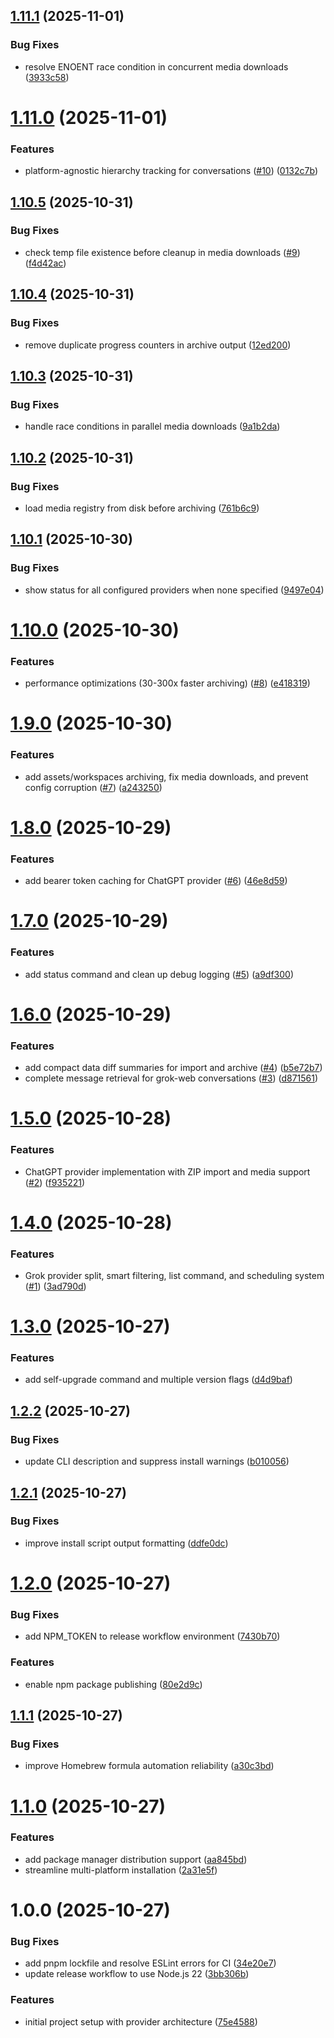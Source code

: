 ## [1.11.1](https://github.com/dotCipher/ai-vault/compare/v1.11.0...v1.11.1) (2025-11-01)

### Bug Fixes

- resolve ENOENT race condition in concurrent media downloads ([3933c58](https://github.com/dotCipher/ai-vault/commit/3933c585ec4fe1be9f36290fdeef3bede6849c5e))

# [1.11.0](https://github.com/dotCipher/ai-vault/compare/v1.10.5...v1.11.0) (2025-11-01)

### Features

- platform-agnostic hierarchy tracking for conversations ([#10](https://github.com/dotCipher/ai-vault/issues/10)) ([0132c7b](https://github.com/dotCipher/ai-vault/commit/0132c7b7c18f990eb22c97c41e3580139479d68d))

## [1.10.5](https://github.com/dotCipher/ai-vault/compare/v1.10.4...v1.10.5) (2025-10-31)

### Bug Fixes

- check temp file existence before cleanup in media downloads ([#9](https://github.com/dotCipher/ai-vault/issues/9)) ([f4d42ac](https://github.com/dotCipher/ai-vault/commit/f4d42acb7ae2f13b8e0c9bd0354126afc00f504b))

## [1.10.4](https://github.com/dotCipher/ai-vault/compare/v1.10.3...v1.10.4) (2025-10-31)

### Bug Fixes

- remove duplicate progress counters in archive output ([12ed200](https://github.com/dotCipher/ai-vault/commit/12ed2003bf5ae5f5c7ed17546559b76a904b493d))

## [1.10.3](https://github.com/dotCipher/ai-vault/compare/v1.10.2...v1.10.3) (2025-10-31)

### Bug Fixes

- handle race conditions in parallel media downloads ([9a1b2da](https://github.com/dotCipher/ai-vault/commit/9a1b2da1c76e9f1c118d6855c6561b3330bc340d))

## [1.10.2](https://github.com/dotCipher/ai-vault/compare/v1.10.1...v1.10.2) (2025-10-31)

### Bug Fixes

- load media registry from disk before archiving ([761b6c9](https://github.com/dotCipher/ai-vault/commit/761b6c9ca2413dd3360dc7523c7e5468d6d677cd))

## [1.10.1](https://github.com/dotCipher/ai-vault/compare/v1.10.0...v1.10.1) (2025-10-30)

### Bug Fixes

- show status for all configured providers when none specified ([9497e04](https://github.com/dotCipher/ai-vault/commit/9497e0410180c4b0b26502e09b3785b4111f28a6))

# [1.10.0](https://github.com/dotCipher/ai-vault/compare/v1.9.0...v1.10.0) (2025-10-30)

### Features

- performance optimizations (30-300x faster archiving) ([#8](https://github.com/dotCipher/ai-vault/issues/8)) ([e418319](https://github.com/dotCipher/ai-vault/commit/e41831905178a98334bbde367249b5b79fb3afd0))

# [1.9.0](https://github.com/dotCipher/ai-vault/compare/v1.8.0...v1.9.0) (2025-10-30)

### Features

- add assets/workspaces archiving, fix media downloads, and prevent config corruption ([#7](https://github.com/dotCipher/ai-vault/issues/7)) ([a243250](https://github.com/dotCipher/ai-vault/commit/a2432505161ea9b6a0f21040be1fd669e0b5982c))

# [1.8.0](https://github.com/dotCipher/ai-vault/compare/v1.7.0...v1.8.0) (2025-10-29)

### Features

- add bearer token caching for ChatGPT provider ([#6](https://github.com/dotCipher/ai-vault/issues/6)) ([46e8d59](https://github.com/dotCipher/ai-vault/commit/46e8d59ae09a2cb17b1b5756b8aaca51d9299052))

# [1.7.0](https://github.com/dotCipher/ai-vault/compare/v1.6.0...v1.7.0) (2025-10-29)

### Features

- add status command and clean up debug logging ([#5](https://github.com/dotCipher/ai-vault/issues/5)) ([a9df300](https://github.com/dotCipher/ai-vault/commit/a9df30012468a4d8756c95909b2736f0ad597b18))

# [1.6.0](https://github.com/dotCipher/ai-vault/compare/v1.5.0...v1.6.0) (2025-10-29)

### Features

- add compact data diff summaries for import and archive ([#4](https://github.com/dotCipher/ai-vault/issues/4)) ([b5e72b7](https://github.com/dotCipher/ai-vault/commit/b5e72b7a5ebe3cb03231fdb632ba24caacd829d7))
- complete message retrieval for grok-web conversations ([#3](https://github.com/dotCipher/ai-vault/issues/3)) ([d871561](https://github.com/dotCipher/ai-vault/commit/d871561bcbe5509b2c86645afe7951d5ebeefe2f))

# [1.5.0](https://github.com/dotCipher/ai-vault/compare/v1.4.0...v1.5.0) (2025-10-28)

### Features

- ChatGPT provider implementation with ZIP import and media support ([#2](https://github.com/dotCipher/ai-vault/issues/2)) ([f935221](https://github.com/dotCipher/ai-vault/commit/f93522100fa2a50f1eff2844e676965b837b5b7a))

# [1.4.0](https://github.com/dotCipher/ai-vault/compare/v1.3.0...v1.4.0) (2025-10-28)

### Features

- Grok provider split, smart filtering, list command, and scheduling system ([#1](https://github.com/dotCipher/ai-vault/issues/1)) ([3ad790d](https://github.com/dotCipher/ai-vault/commit/3ad790d1995dc6e9c873fa06057517944708ac3f))

# [1.3.0](https://github.com/dotCipher/ai-vault/compare/v1.2.2...v1.3.0) (2025-10-27)

### Features

- add self-upgrade command and multiple version flags ([d4d9baf](https://github.com/dotCipher/ai-vault/commit/d4d9bafebce1d30ba75c1d4191f22513467eba47))

## [1.2.2](https://github.com/dotCipher/ai-vault/compare/v1.2.1...v1.2.2) (2025-10-27)

### Bug Fixes

- update CLI description and suppress install warnings ([b010056](https://github.com/dotCipher/ai-vault/commit/b010056061a4d35c7fbea9af65c2b53d0ee91df7))

## [1.2.1](https://github.com/dotCipher/ai-vault/compare/v1.2.0...v1.2.1) (2025-10-27)

### Bug Fixes

- improve install script output formatting ([ddfe0dc](https://github.com/dotCipher/ai-vault/commit/ddfe0dc34319d150ff8ba08eb7242ec5de55cfad))

# [1.2.0](https://github.com/dotCipher/ai-vault/compare/v1.1.1...v1.2.0) (2025-10-27)

### Bug Fixes

- add NPM_TOKEN to release workflow environment ([7430b70](https://github.com/dotCipher/ai-vault/commit/7430b70fe0da9e9024aa3a6cbf6d0c4a92dee6e3))

### Features

- enable npm package publishing ([80e2d9c](https://github.com/dotCipher/ai-vault/commit/80e2d9cf5616023bf2d3c81649b8ac410eea0da6))

## [1.1.1](https://github.com/dotCipher/ai-vault/compare/v1.1.0...v1.1.1) (2025-10-27)

### Bug Fixes

- improve Homebrew formula automation reliability ([a30c3bd](https://github.com/dotCipher/ai-vault/commit/a30c3bd78f26dcbc7e08c3ec8721603081c5a37e))

# [1.1.0](https://github.com/dotCipher/ai-vault/compare/v1.0.0...v1.1.0) (2025-10-27)

### Features

- add package manager distribution support ([aa845bd](https://github.com/dotCipher/ai-vault/commit/aa845bd693d4268805cc054bdfaed3b886bf54b8))
- streamline multi-platform installation ([2a31e5f](https://github.com/dotCipher/ai-vault/commit/2a31e5fc14a39d7b7d99db7a50ba347a5c152365))

# 1.0.0 (2025-10-27)

### Bug Fixes

- add pnpm lockfile and resolve ESLint errors for CI ([34e20e7](https://github.com/dotCipher/ai-vault/commit/34e20e7a5e8ebc34f16a432c48b56d04253411e3))
- update release workflow to use Node.js 22 ([3bb306b](https://github.com/dotCipher/ai-vault/commit/3bb306b04b54f3f27e12343f6faf30cea45ebc9a))

### Features

- initial project setup with provider architecture ([75e4588](https://github.com/dotCipher/ai-vault/commit/75e4588bc1a813946dbb78779b919905dc9d952f))
